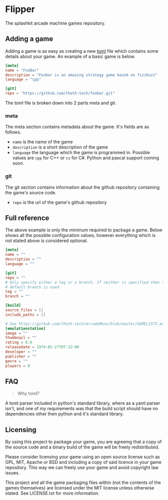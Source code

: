 # Flipper

The splashkit arcade machine games repository.

## Adding a game

Adding a game is as easy as creating a new [toml](https://toml.io) file which
contains some details about your game. An example of a basic game is below.

```toml
[meta]
name = "FooBar"
description = "Foobar is an amazing strategy game based on fizzbuzz"
language = "cpp"

[git]
repo = "https://github.com/thoth-tech/foobar.git"
```

The toml file is broken down into 2 parts meta and git.

### meta

The meta section contains metadata about the game. It's fields are as follows.

- `name` is the name of the game
- `description` is a short description of the game
- `language` the language which the game is programmed in. Possible values are
  `cpp` for C++ or `cs` for C#. Python and pascal support coming soon.

### git

The git section contains information about the github repository containing the
game's source code.

- `repo` is the url of the game's github repository

## Full reference

The above example is only the minimum required to package a game. Below shows
all the possible configuration values, however everything which is not stated
above is considered optional.

```toml
[meta]
name = ""
description = ""
language = ""

[git]
repo = ""
# Only specify either a tag or a branch. If neither is specified then the
# default branch is used
tag = ""
branch = ""

[build]
source_files = []
include_paths = []

# See https://github.com/thoth-tech/ArcadeMenu/blob/master/GAMELISTS.md
[emulationstation]
image = ""
thumbnail = ""
rating = 0.0
releasedate = 1979-05-27T07:32:00
developer = ""
publisher = ""
genre = ""
players = 0
```

## FAQ

> Why toml?

A toml parser included in python's standard library, where as a yaml parser
isn't, and one of my requirements was that the build script should have no
dependencies other then python and it's standard library.

## Licensing

By using this project to package your game, you are agreeing that a copy of the
source code and a binary build of the game will be freely redistributed. 

Please consider licensing your game using an open source license such as GPL,
MIT, Apache or BSD and including a copy of said licence in your game
repository. This way we can freely use your game and avoid copyright law
issues.

This project and all the game packaging files within (not the contents of the
games themselves) are licensed under the MIT license unless otherwise stated.
See LICENSE.txt for more information.
